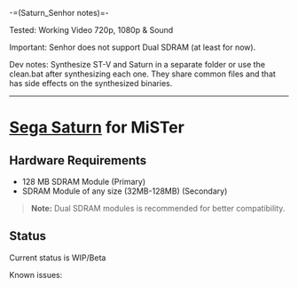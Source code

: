 -=(Saturn_Senhor notes)=-

Tested: Working Video 720p, 1080p & Sound

Important: Senhor does not support Dual SDRAM (at least for now).

Dev notes: Synthesize ST-V and Saturn in a separate folder or use the clean.bat after synthesizing each one. They share common files and that has side effects on the synthesized binaries.

___
# [Sega Saturn](https://en.wikipedia.org/wiki/Sega_Saturn) for MiSTer

## Hardware Requirements

- 128 MB SDRAM Module (Primary)
- SDRAM Module of any size (32MB-128MB) (Secondary)

> **Note:** Dual SDRAM modules is recommended for better compatibility.

## Status

Current status is WIP/Beta

Known issues:

